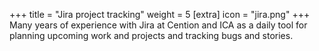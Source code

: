 +++
title = "Jira project tracking"
weight = 5
[extra]
icon = "jira.png"
+++
Many years of experience with Jira at Cention and ICA as a daily tool
for planning upcoming work and projects and tracking bugs and stories.
